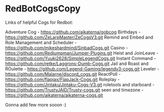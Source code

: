 # RedBotCogsCopy

Links of helpful Cogs for Redbot:

Adventure Cog - https://github.com/aikaterna/gobcog
Birthdays - https://github.com/ZeLarpMaster/ZeCogsV3.git
Remind and Embed and Role Management and Scheduler - https://github.com/mikeshardmind/SinbadCogs.git
Casino - https://github.com/Redjumpman/Jumper-Plugins.git
Heist and JoinLeave - https://github.com/Yuuki2628/SimpleLegendCogs.git
Instant Command - https://github.com/retke/Laggrons-Dumb-Cogs.git
Jail and Roast and ROulette - https://github.com/Legend-Gaming/legendv3-cogs.git
Leveler - https://github.com/Malarne/discord_cogs.git
ReactPoll - https://github.com/flapjax/FlapJack-Cogs.git
Roleplay - https://github.com/Jintaku/Jintaku-Cogs-V3.git
roletools  and starboard - https://github.com/TrustyJAID/Trusty-cogs.git
seen and timezone - https://github.com/aikaterna/aikaterna-cogs.git



Gonna add few more sooon :)
